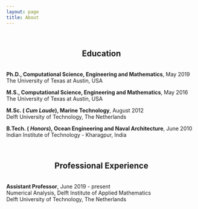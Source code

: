 ```yaml
---
layout: page
title: About
---
```


<br>
<h2 class="message" align="center">Education</h2>
<br>
<span style="font-weight:bold">Ph.D., Computational Science, Engineering and
  Mathematics</span>, May 2019
<br>
The University of Texas at Austin, USA

<span style="font-weight:bold">M.S., Computational Science, Engineering and
  Mathematics</span>, May 2016
<br>
The University of Texas at Austin, USA

<span style="font-weight:bold">M.Sc. (<i> Cum Laude</i>), Marine Technology</span>, August 2012
<br>
Delft University of Technology, The Netherlands

<span style="font-weight:bold">B.Tech. (<i> Honors</i>), Ocean Engineering and Naval Architecture</span>, June 2010
<br>
Indian Institute of Technology - Kharagpur, India


<br>
<h2 class="message" align="center">Professional Experience</h2>
<br>
<span style="font-weight:bold">Assistant Professor</span>, June 2019 - present
<br>
Numerical Analysis, Delft Institute of Applied Mathematics
<br>
Delft University of Technology, The Netherlands

